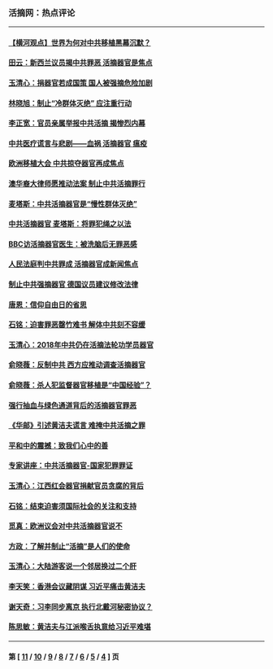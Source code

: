 ### 活摘网：热点评论
---
#### [【横河观点】世界为何对中共移植黑幕沉默？](../../pages/nf5879/n13244249.md?02150430) 
#### [田云：新西兰议员揭中共罪恶 活摘器官是焦点](../../pages/nf5879/n13070629.md?02150430) 
#### [玉清心：捐器官若成国策 国人被强摘危险加剧](../../pages/nf5879/n12802713.md?02150430) 
#### [林晓旭：制止“冷群体灭绝” 应注重行动](../../pages/nf5879/n12779736.md?02150430) 
#### [李正宽：官员亲属举报中共活摘 揭惨烈内幕](../../pages/nf5879/n12684490.md?02150430) 
#### [中共医疗谎言与悲剧——血祸 活摘器官 瘟疫](../../pages/nf5879/n12372103.md?02150430) 
#### [欧洲移植大会 中共掠夺器官再成焦点](../../pages/nf5879/n11538883.md?02150430) 
#### [澳华裔大律师愿推动法案 制止中共活摘罪行](../../pages/nf5879/n11377039.md?02150430) 
#### [麦塔斯：中共活摘器官是“慢性群体灭绝”](../../pages/nf5879/n11350529.md?02150430) 
#### [中共活摘器官 麦塔斯：将罪犯绳之以法](../../pages/nf5879/n11347973.md?02150430) 
#### [BBC访活摘器官医生：被洗脑后无罪恶感](../../pages/nf5879/n11335935.md?02150430) 
#### [人民法庭判中共罪成 活摘器官成新闻焦点](../../pages/nf5879/n11331578.md?02150430) 
#### [制止中共强摘器官 德国议员建议修改法律](../../pages/nf5879/n11249451.md?02150430) 
#### [唐恩：信仰自由日的省思](../../pages/nf5879/n11003525.md?02150430) 
#### [石铭：迫害罪恶罄竹难书  解体中共刻不容缓](../../pages/nf5879/n10942855.md?02150430) 
#### [玉清心：2018年中共仍在活摘法轮功学员器官](../../pages/nf5879/n10914646.md?02150430) 
#### [俞晓薇：反制中共 西方应推动调查活摘器官](../../pages/nf5879/n10794671.md?02150430) 
#### [俞晓薇：杀人犯监督器官移植是“中国经验”？](../../pages/nf5879/n10466427.md?02150430) 
#### [强行抽血与绿色通道背后的活摘器官罪恶](../../pages/nf5879/n10004708.md?02150430) 
#### [《华邮》引述黄洁夫谎言 难掩中共活摘之罪](../../pages/nf5879/n9642309.md?02150430) 
#### [平和中的震撼：致我们心中的善](../../pages/nf5879/n9021123.md?02150430) 
#### [专家讲座：中共活摘器官-国家犯罪罪证](../../pages/nf5879/n8828153.md?02150430) 
#### [玉清心：江西红会器官捐献官员贪腐的背后](../../pages/nf5879/n8522122.md?02150430) 
#### [石铭：结束迫害须国际社会的关注和支持](../../pages/nf5879/n8443497.md?02150430) 
#### [觅真：欧洲议会对中共活摘器官说不](../../pages/nf5879/n8337486.md?02150430) 
#### [方政：了解并制止“活摘”是人们的使命](../../pages/nf5879/n8329214.md?02150430) 
#### [玉清心：大陆游客说一个邻居换过二个肝](../../pages/nf5879/n8291404.md?02150430) 
#### [李天笑：香港会议藏阴谋 习近平痛击黄洁夫](../../pages/nf5879/n8241459.md?02150430) 
#### [谢天奇：习李同步离京 执行北戴河秘密协议？](../../pages/nf5879/n8230418.md?02150430) 
#### [陈思敏：黄洁夫与江派喉舌执意给习近平难堪](../../pages/nf5879/n8222166.md?02150430) 

---
#### 第 [ [11](./11.md?02150430) / [10](./10.md?02150430) / [9](./9.md?02150430) / [8](./8.md?02150430) / [7](./7.md?02150430) / [6](./6.md?02150430) / [5](./5.md?02150430) / [4](./4.md?02150430) ] 页
